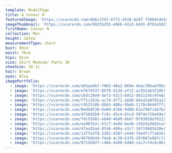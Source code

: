 ```yaml
---
template: ModelPage
title: A Connor N
featuredImage: 'https://ucarecdn.com/866c37d7-6f72-4518-828f-f506914d194d/'
imageThumbnail: 'https://ucarecdn.com/99255d35-e06b-42a3-b4d1-0f61a50231ad/'
firstName: Connor N
collection: Men
height: 183cm
measurementType: chest
bust: 96cm
waist: 76cm
hips: 81cm
size: Shirt Medium/ Pants 30
shoeSize: 10-11
hair: Brown
eyes: Blue
imagePortfolio:
  - image: 'https://ucarecdn.com/a03aa4bf-f0b5-48a2-869e-deac30bad786/'
  - image: 'https://ucarecdn.com/ef674337-8570-413d-af22-ac552a632185/'
  - image: 'https://ucarecdn.com/c6dc20e0-def3-4313-b922-d811145c4fe8/'
  - image: 'https://ucarecdn.com/f71c263a-ac74-4f71-a8d8-04ea5a0f82a2/'
  - image: 'https://ucarecdn.com/c952538b-dbb5-480a-9b60-1178c0644fff/'
  - image: 'https://ucarecdn.com/0edb8530-6e08-476b-9d80-63a790fcbb7b/'
  - image: 'https://ucarecdn.com/df38d2b0-fc9c-45c4-b5cd-5074e726e69e/'
  - image: 'https://ucarecdn.com/7dc55901-eb49-4b99-bb67-9f93059df922/'
  - image: 'https://ucarecdn.com/ee907b2c-57cf-4a9d-bed8-c92e5a3b63ce/'
  - image: 'https://ucarecdn.com/4faa2ba4-8fab-490a-a3c7-34f190d5b20e/'
  - image: 'https://ucarecdn.com/12ffe2f8-2261-4187-a44d-fde4fc77a026/'
  - image: 'https://ucarecdn.com/487bbb4d-fda0-4c30-b376-397687e887c7/'
  - image: 'https://ucarecdn.com/8714502f-c46b-4e88-bd8d-cec7cf4c6c06/'
---
```


